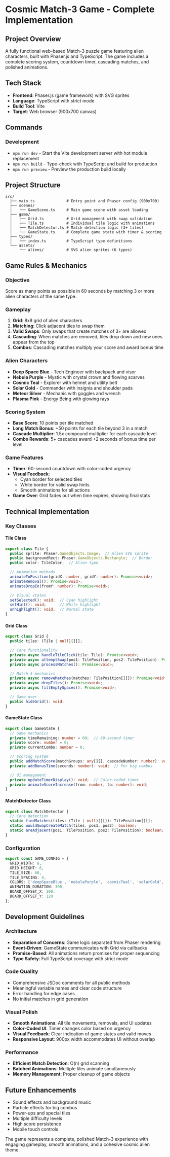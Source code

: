 # Cosmic Match-3 Game - Complete Implementation

## Project Overview
A fully functional web-based Match-3 puzzle game featuring alien characters, built with Phaser.js and TypeScript. The game includes a complete scoring system, countdown timer, cascading matches, and polished animations.

## Tech Stack
- **Frontend**: Phaser.js (game framework) with SVG sprites
- **Language**: TypeScript with strict mode
- **Build Tool**: Vite
- **Target**: Web browser (900x700 canvas)

## Commands
### Development
- `npm run dev` - Start the Vite development server with hot module replacement
- `npm run build` - Type-check with TypeScript and build for production
- `npm run preview` - Preview the production build locally

## Project Structure
```
src/
  ├── main.ts              # Entry point and Phaser config (900x700)
  ├── scenes/
  │   └── GameScene.ts     # Main game scene with asset loading
  ├── game/
  │   ├── Grid.ts          # Grid management with swap validation
  │   ├── Tile.ts          # Individual tile logic with animations
  │   ├── MatchDetector.ts # Match detection logic (3+ tiles)
  │   └── GameState.ts     # Complete game state with timer & scoring
  ├── types/
  │   └── index.ts         # TypeScript type definitions
  └── assets/
      └── aliens/          # SVG alien sprites (6 types)
```

## Game Rules & Mechanics

### Objective
Score as many points as possible in 60 seconds by matching 3 or more alien characters of the same type.

### Gameplay
1. **Grid**: 8x8 grid of alien characters
2. **Matching**: Click adjacent tiles to swap them
3. **Valid Swaps**: Only swaps that create matches of 3+ are allowed
4. **Cascading**: When matches are removed, tiles drop down and new ones appear from the top
5. **Combos**: Cascading matches multiply your score and award bonus time

### Alien Characters
- **Deep Space Blue** - Tech Engineer with backpack and visor
- **Nebula Purple** - Mystic with crystal crown and flowing scarves
- **Cosmic Teal** - Explorer with helmet and utility belt
- **Solar Gold** - Commander with insignia and shoulder pads
- **Meteor Silver** - Mechanic with goggles and wrench
- **Plasma Pink** - Energy Being with glowing rays

### Scoring System
- **Base Score**: 10 points per tile matched
- **Long Match Bonus**: +50 points for each tile beyond 3 in a match
- **Cascade Multiplier**: 1.5x compound multiplier for each cascade level
- **Combo Rewards**: 5+ cascades award +2 seconds of bonus time per level

### Game Features
- **Timer**: 60-second countdown with color-coded urgency
- **Visual Feedback**:
  - Cyan border for selected tiles
  - White border for valid swap hints
  - Smooth animations for all actions
- **Game Over**: Grid fades out when time expires, showing final stats

## Technical Implementation

### Key Classes

#### Tile Class
```typescript
export class Tile {
  public sprite: Phaser.GameObjects.Image;  // Alien SVG sprite
  public backgroundRect: Phaser.GameObjects.Rectangle;  // Border
  public color: TileColor;  // Alien type

  // Animation methods
  animateToPosition(gridX: number, gridY: number): Promise<void>;
  animateRemoval(): Promise<void>;
  animateDropIn(fromY: number): Promise<void>;

  // Visual states
  setSelected(): void;  // Cyan highlight
  setHint(): void;      // White highlight
  unhighlight(): void;  // Normal state
}
```

#### Grid Class
```typescript
export class Grid {
  public tiles: (Tile | null)[][];

  // Core functionality
  private async handleTileClick(tile: Tile): Promise<void>;
  private async attemptSwap(pos1: TilePosition, pos2: TilePosition): Promise<void>;
  private async processMatches(): Promise<void>;

  // Match-3 mechanics
  private async removeMatches(matches: TilePosition[][]): Promise<void>;
  private async dropTiles(): Promise<void>;
  private async fillEmptySpaces(): Promise<void>;

  // Game over
  public hideGrid(): void;
}
```

#### GameState Class
```typescript
export class GameState {
  // Game mechanics
  private timeRemaining: number = 60;  // 60-second timer
  private score: number = 0;
  private currentCombo: number = 0;

  // Scoring system
  public addMatchScore(matchGroups: any[][], cascadeNumber: number): void;
  private addBonusTime(seconds: number): void;  // For big combos

  // UI management
  private updateTimerDisplay(): void;  // Color-coded timer
  private animateScoreIncrease(from: number, to: number): void;
}
```

#### MatchDetector Class
```typescript
export class MatchDetector {
  // Core detection
  static findMatches(tiles: (Tile | null)[][]): TilePosition[][];
  static wouldSwapCreateMatch(tiles, pos1, pos2): boolean;
  static areAdjacent(pos1: TilePosition, pos2: TilePosition): boolean;
}
```

### Configuration
```typescript
export const GAME_CONFIG = {
  GRID_WIDTH: 8,
  GRID_HEIGHT: 8,
  TILE_SIZE: 60,
  TILE_SPACING: 4,
  COLORS: ['deepSpaceBlue', 'nebulaPurple', 'cosmicTeal', 'solarGold', 'meteorSilver', 'plasmaPink'] as const,
  ANIMATION_DURATION: 300,
  BOARD_OFFSET_X: 100,
  BOARD_OFFSET_Y: 120
};
```

## Development Guidelines

### Architecture
- **Separation of Concerns**: Game logic separated from Phaser rendering
- **Event-Driven**: GameState communicates with Grid via callbacks
- **Promise-Based**: All animations return promises for proper sequencing
- **Type Safety**: Full TypeScript coverage with strict mode

### Code Quality
- Comprehensive JSDoc comments for all public methods
- Meaningful variable names and clear code structure
- Error handling for edge cases
- No initial matches in grid generation

### Visual Polish
- **Smooth Animations**: All tile movements, removals, and UI updates
- **Color-Coded UI**: Timer changes color based on urgency
- **Visual Feedback**: Clear indication of game states and valid moves
- **Responsive Layout**: 900px width accommodates UI without overlap

### Performance
- **Efficient Match Detection**: O(n) grid scanning
- **Batched Animations**: Multiple tiles animate simultaneously
- **Memory Management**: Proper cleanup of game objects

## Future Enhancements
- Sound effects and background music
- Particle effects for big combos
- Power-ups and special tiles
- Multiple difficulty levels
- High score persistence
- Mobile touch controls

The game represents a complete, polished Match-3 experience with engaging gameplay, smooth animations, and a cohesive cosmic alien theme.